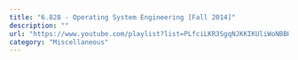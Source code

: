 ```yaml
---
title: "6.828 - Operating System Engineering [Fall 2014]"
description: ""
url: "https://www.youtube.com/playlist?list=PLfciLKR3SgqNJKKIKUliWoNBBH1VHL3AP"
category: "Miscellaneous"
---
```

